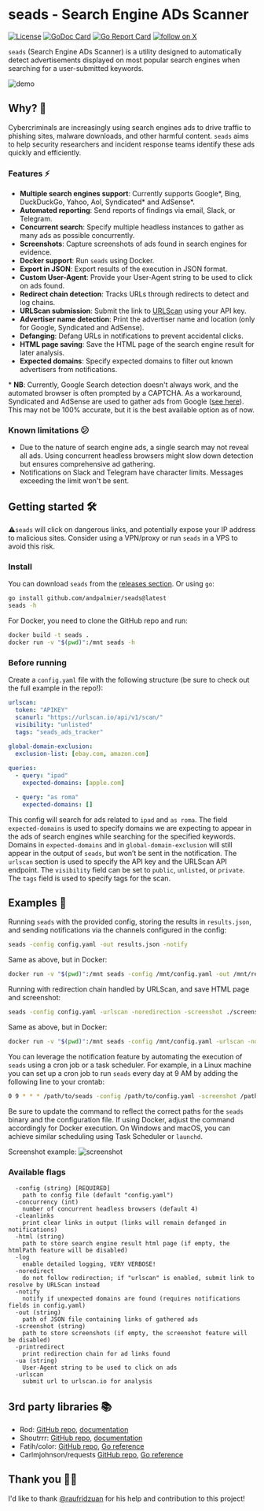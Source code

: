 # seads - Search Engine ADs Scanner

[![License](https://img.shields.io/badge/License-Apache%202.0-blue.svg)](https://opensource.org/licenses/Apache-2.0)
[![GoDoc Card](https://godoc.org/github.com/andpalmier/seads?status.svg)](https://godoc.org/github.com/andpalmier/seads)
[![Go Report Card](https://goreportcard.com/badge/github.com/andpalmier/seads)](https://goreportcard.com/report/github.com/andpalmier/seads)
[![follow on X](https://img.shields.io/twitter/follow/andpalmier?style=social&logo=x)](https://x.com/intent/follow?screen_name=andpalmier)

`seads` (Search Engine ADs Scanner) is a utility designed to automatically detect advertisements displayed on most popular search engines when searching for a user-submitted keywords.

![demo](https://github.com/andpalmier/seads/blob/main/img/seads.gif?raw=true)

## Why? 🤔

Cybercriminals are increasingly using search engines ads to drive traffic to phishing sites, malware downloads, and other harmful content. `seads` aims to help security researchers and incident response teams identify these ads quickly and efficiently.

### Features ⚡️

- **Multiple search engines support**: Currently supports Google*, Bing, DuckDuckGo, Yahoo, Aol, Syndicated* and AdSense*.
- **Automated reporting**: Send reports of findings via email, Slack, or Telegram.
- **Concurrent search**: Specify multiple headless instances to gather as many ads as possible concurrently.
- **Screenshots**: Capture screenshots of ads found in search engines for evidence.
- **Docker support**: Run `seads` using Docker.
- **Export in JSON**: Export results of the execution in JSON format.
- **Custom User-Agent**: Provide your User-Agent string to be used to click on ads found.
- **Redirect chain detection**: Tracks URLs through redirects to detect and log chains. 
- **URLScan submission**: Submit the link to [URLScan](https://urlscan.io) using your API key.
- **Advertiser name detection**: Print the advertiser name and location (only for Google, Syndicated and AdSense).
- **Defanging**: Defang URLs in notifications to prevent accidental clicks.
- **HTML page saving**: Save the HTML page of the search engine result for later analysis.
- **Expected domains**: Specify expected domains to filter out known advertisers from notifications.

\* **NB**: Currently, Google Search detection doesn't always work, and the automated browser is often prompted by a CAPTCHA. As a workaround, Syndicated and AdSense are used to gather ads from Google ([see here](https://support.google.com/adsense/answer/14201307)). This may not be 100% accurate, but it is the best available option as of now.

### Known limitations 😕
- Due to the nature of search engine ads, a single search may not reveal all ads. Using concurrent headless browsers might slow down detection but ensures comprehensive ad gathering.
- Notifications on Slack and Telegram have character limits. Messages exceeding the limit won't be sent.

## Getting started 🛠️

⚠️`seads` will click on dangerous links, and potentially expose your IP address to malicious sites. Consider using a VPN/proxy or run `seads` in a VPS to avoid this risk.

### Install

You can download `seads` from the [releases section](https://github.com/andpalmier/seads/releases).
Or using `go`:

```bash
go install github.com/andpalmier/seads@latest
seads -h
```

For Docker, you need to clone the GitHub repo and run:

```bash
docker build -t seads .
docker run -v "$(pwd)":/mnt seads -h
```

### Before running

Create a `config.yaml` file with the following structure (be sure to check out the full example in the repo!):

```yaml
urlscan:
  token: "APIKEY"
  scanurl: "https://urlscan.io/api/v1/scan/"
  visibility: "unlisted"
  tags: "seads_ads_tracker"

global-domain-exclusion:
  exclusion-list: [ebay.com, amazon.com]
  
queries:
  - query: "ipad"
    expected-domains: [apple.com]

  - query: "as roma"
    expected-domains: []
```

This config will search for ads related to `ipad` and `as roma`.
The field `expected-domains` is used to specify domains we are expecting to appear in the ads of search engines while searching for the specified keywords.
Domains in `expected-domains` and in `global-domain-exclusion` will still appear in the output of `seads`, but won’t be sent in the notification.
The `urlscan` section is used to specify the API key and the URLScan API endpoint. The `visibility` field can be set to `public`, `unlisted`, or `private`. The `tags` field is used to specify tags for the scan.

## Examples 📖

Running `seads` with the provided config, storing the results in `results.json`, and sending notifications via the channels configured in the config:

```bash
seads -config config.yaml -out results.json -notify
```

Same as above, but in Docker:

```bash
docker run -v "$(pwd)":/mnt seads -config /mnt/config.yaml -out /mnt/results.json -notify
```

Running with redirection chain handled by URLScan, and save HTML page and screenshot:

```bash
seads -config config.yaml -urlscan -noredirection -screenshot ./screenshots -html ./htmls
```

Same as above, but in Docker:

```bash
docker run -v "$(pwd)":/mnt seads -config /mnt/config.yaml -urlscan -noredirection -screenshot /mnt/screenshots -html /mnt/htmls
```

You can leverage the notification feature by automating the execution of `seads` using a cron job or a task scheduler.
For example, in a Linux machine you can set up a cron job to run `seads` every day at 9 AM by adding the following line to your crontab:

```bash
0 9 * * * /path/to/seads -config /path/to/config.yaml -screenshot /path/to/screenshots -notify
```

Be sure to update the command to reflect the correct paths for the `seads` binary and the configuration file.
If using Docker, adjust the command accordingly for Docker execution.
On Windows and macOS, you can achieve similar scheduling using Task Scheduler or `launchd`.

Screenshot example:
![screenshot](https://github.com/andpalmier/seads/blob/main/img/example-bing-ipad.png?raw=true)

### Available flags

```
  -config (string) [REQUIRED]
    path to config file (default "config.yaml")
  -concurrency (int)
    number of concurrent headless browsers (default 4)
  -cleanlinks
    print clear links in output (links will remain defanged in notifications)
  -html (string)
    path to store search engine result html page (if empty, the htmlPath feature will be disabled)
  -log
    enable detailed logging, VERY VERBOSE!
  -noredirect
    do not follow redirection; if "urlscan" is enabled, submit link to resolve by URLScan instead
  -notify
    notify if unexpected domains are found (requires notifications fields in config.yaml)
  -out (string)
    path of JSON file containing links of gathered ads
  -screenshot (string)
    path to store screenshots (if empty, the screenshot feature will be disabled)
  -printredirect
    print redirection chain for ad links found
  -ua (string)
    User-Agent string to be used to click on ads
  -urlscan
    submit url to urlscan.io for analysis
```

## 3rd party libraries 📚

- Rod: [GitHub repo](https://github.com/go-rod/rod), [documentation](https://go-rod.github.io/)
- Shoutrrr: [GitHub repo](https://github.com/containrrr/shoutrrr), [documentation](https://containrrr.dev/shoutrrr/v0.8/)
- Fatih/color: [GitHub repo](https://github.com/fatih/color), [Go reference](https://pkg.go.dev/github.com/fatih/color)
- Carlmjohnson/requests [GitHub repo](https://github.com/carlmjohnson/requests), [Go reference](https://pkg.go.dev/github.com/carlmjohnson/requests)

## Thank you 🙏🏻

I'd like to thank [@raufridzuan](https://github.com/raufridzuan) for his help and contribution to this project!
